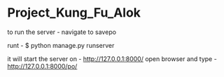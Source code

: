 # Project_Kung_Fu_Alok

to run the server - 
navigate to savepo

runt - 
$ python manage.py runserver

it will start the server on - http://127.0.0.1:8000/
open browser and type - http://127.0.0.1:8000/po/



